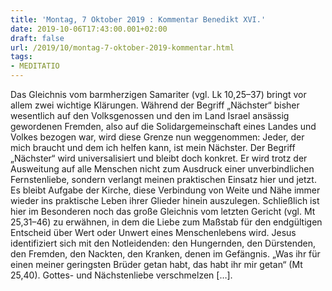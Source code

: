 ```yaml
---
title: 'Montag, 7 Oktober 2019 : Kommentar Benedikt XVI.'
date: 2019-10-06T17:43:00.001+02:00
draft: false
url: /2019/10/montag-7-oktober-2019-kommentar.html
tags: 
- MEDITATIO
---
```


Das Gleichnis vom barmherzigen Samariter (vgl. Lk 10,25–37) bringt vor allem zwei wichtige Klärungen. Während der Begriff „Nächster“ bisher wesentlich auf den Volksgenossen und den im Land Israel ansässig gewordenen Fremden, also auf die Solidargemeinschaft eines Landes und Volkes bezogen war, wird diese Grenze nun weggenommen: Jeder, der mich braucht und dem ich helfen kann, ist mein Nächster. Der Begriff „Nächster“ wird universalisiert und bleibt doch konkret. Er wird trotz der Ausweitung auf alle Menschen nicht zum Ausdruck einer unverbindlichen Fernstenliebe, sondern verlangt meinen praktischen Einsatz hier und jetzt. Es bleibt Aufgabe der Kirche, diese Verbindung von Weite und Nähe immer wieder ins praktische Leben ihrer Glieder hinein auszulegen. Schließlich ist hier im Besonderen noch das große Gleichnis vom letzten Gericht (vgl. Mt 25,31–46) zu erwähnen, in dem die Liebe zum Maßstab für den endgültigen Entscheid über Wert oder Unwert eines Menschenlebens wird. Jesus identifiziert sich mit den Notleidenden: den Hungernden, den Dürstenden, den Fremden, den Nackten, den Kranken, denen im Gefängnis. „Was ihr für einen meiner geringsten Brüder getan habt, das habt ihr mir getan“ (Mt 25,40). Gottes- und Nächstenliebe verschmelzen \[…\].